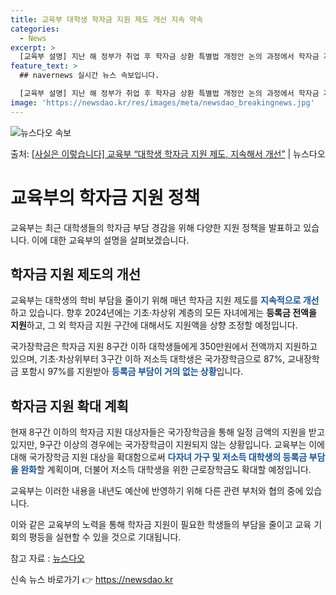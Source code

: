 ```yaml
---
title: 교육부 대학생 학자금 지원 제도 개선 지속 약속
categories:
  - News
excerpt: >
  [교육부 설명] 지난 해 정부가 취업 후 학자금 상환 특별법 개정안 논의 과정에서 학자금 지원 5구간 이하 …
feature_text: >
  ## navernews 실시간 뉴스 속보입니다.

  [교육부 설명] 지난 해 정부가 취업 후 학자금 상환 특별법 개정안 논의 과정에서 학자금 지원 5구간 이하 …
image: 'https://newsdao.kr/res/images/meta/newsdao_breakingnews.jpg'
---
```


![뉴스다오 속보](https://newsdao.kr/res/images/meta/newsdao_breakingnews.jpg)

<p>출처: <a href="https://newsdao.kr/3292" rel="dofollow">[사실은 이렇습니다] 교육부 “대학생 학자금 지원 제도, 지속해서 개선”</a> | 뉴스다오</p>

<h1>교육부의 학자금 지원 정책</h1>

<p data-ke-size="size16">교육부는 최근 대학생들의 학자금 부담 경감을 위해 다양한 지원 정책을 발표하고 있습니다. 이에 대한 교육부의 설명을 살펴보겠습니다.</p>

<h2>학자금 지원 제도의 개선</h2>
교육부는 대학생의 학비 부담을 줄이기 위해 매년 학자금 지원 제도를 <b><span style="color: #1a5490;">지속적으로 개선</span></b>하고 있습니다. 향후 2024년에는 기초·차상위 계층의 모든 자녀에게는 <b>등록금 전액을 지원</b>하고, 그 외 학자금 지원 구간에 대해서도 지원액을 상향 조정할 예정입니다. 

국가장학금은 학자금 지원 8구간 이하 대학생들에게 350만원에서 전액까지 지원하고 있으며, 기초·차상위부터 3구간 이하 저소득 대학생은 국가장학금으로 87%, 교내장학금 포함시 97%를 지원받아 <b><span style="color: #1a5490;">등록금 부담이 거의 없는 상황</span></b>입니다.

<h2>학자금 지원 확대 계획</h2>
현재 8구간 이하의 학자금 지원 대상자들은 국가장학금을 통해 일정 금액의 지원을 받고 있지만, 9구간 이상의 경우에는 국가장학금이 지원되지 않는 상황입니다. 교육부는 이에 대해 국가장학금 지원 대상을 확대함으로써 <b><span style="color: #1a5490;">다자녀 가구 및 저소득 대학생의 등록금 부담을 완화</span></b>할 계획이며, 더불어 저소득 대학생을 위한 근로장학금도 확대할 예정입니다.

교육부는 이러한 내용을 내년도 예산에 반영하기 위해 다른 관련 부처와 협의 중에 있습니다.

이와 같은 교육부의 노력을 통해 학자금 지원이 필요한 학생들의 부담을 줄이고 교육 기회의 평등을 실현할 수 있을 것으로 기대됩니다.

참고 자료 : <a href="https://newsdao.kr/3292">뉴스다오</a> 

신속 뉴스 바로가기 👉 <a href="https://newsdao.kr" rel="dofollow">https://newsdao.kr</a>


